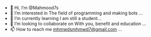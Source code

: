 - 👋 Hi, I’m @Mahmood7s
- 👀 I’m interested in The field of programming and making bots ...
- 🌱 I’m currently learning I am still a student...
- 💞️ I’m looking to collaborate on With you, benefit and education ...
- 📫 How to reach me mhmwdsmhmwd7@gmail.com ...

<!---
Mahmood7s/Mahmood7s is a ✨ special ✨ repository because its `README.md` (this file) appears on your GitHub profile.
You can click the Preview link to take a look at your changes.
--->
